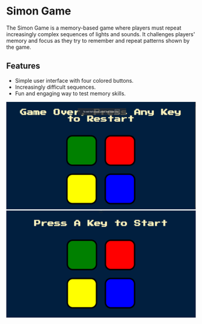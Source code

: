 # Simon Game

The Simon Game is a memory-based game where players must repeat increasingly complex sequences of lights and sounds. It challenges players' memory and focus as they try to remember and repeat patterns shown by the game.



## Features

- Simple user interface with four colored buttons.
- Increasingly difficult sequences.
- Fun and engaging way to test memory skills.
  
![image alt](https://github.com/Phenomenal28/Simon-Game/blob/47ed05b15ac500faef2f75b7c0f6b84c86bf4ffb/Another.png)
![image alt](https://github.com/Phenomenal28/Simon-Game/blob/b949deb98d6de24e2eb5640cd3b0fd0501ccbacb/Intro.png)
